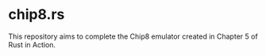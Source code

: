 # chip8.rs

This repository aims to complete the Chip8 emulator created in Chapter 5 of Rust in Action.
